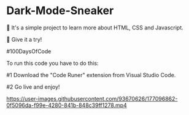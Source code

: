# Dark-Mode-Sneaker

🥑 It's a simple project to learn more about HTML, CSS and Javascript.

👊 Give it a try!

#100DaysOfCode

To run this code you have to do this:

#1 Download the "Code Runer" extension from Visual Studio Code.

#2 Go live and enjoy!

https://user-images.githubusercontent.com/93670626/177096862-0f5096da-f99e-4280-841b-848c39ff1278.mp4

